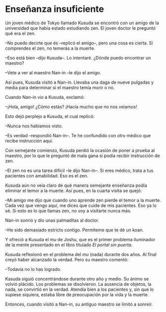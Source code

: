 # Enseñanza insuficiente

Un joven médico de Tokyo llamado Kusuda se encontró con un amigo de la
universidad que había estado estudiando zen. El joven doctor le preguntó
qué era el zen.

–No puedo decirte que és –replicó el amigo–, pero una cosa es cierta. Si
comprendes el zen, no temerás a la muerte.

–Eso está bien –dijo Kusuda–. Lo intentaré. ¿Dónde puedo encontrar un
maestro?

–Vete a ver al maestro Nan-in –le dijo el amigo.

Así pues, Kusuda visitó a Nan-in. Llevaba una daga de nueve pulgadas y
media para determinar si el maestro temía morir o no.

Cuando Nan-in vio a Kusuda, exclamó:

–¡Hola, amigo! ¿Cómo estás? ¡Hacía mucho que no nos veíamos!

Esto dejó perplejo a Kusuda, el cual replicó:

–Nunca nos habíamos visto.

–Es verdad –respondió Nan-in–. Te he confundido con otro médico que
recibe instrucción aquí.

Con semejante comienzo, Kusuda perdió la ocasión de poner a prueba al
maestro, por lo que le preguntó de mala gana si podía recibir
instrucción de zen.

–El zen no es una tarea difícil –le dijo Nan-in–. Si eres médico, trata
a tus pacientes con amabilidad. Eso es el zen.

Kusuda aún no veía claro de qué manera semejante enseñanza podía
eliminar el temor a la muerte. Así pues, en la cuarta visita se quejó:

–Mi amigo me dijo que cuando uno aprende zen pierde el temor a la
muerte. Cada vez que vengo aquí, me dices que cuide de mis pacientes.
Eso ya lo sé. Si esto es lo que llamas zen, no voy a visitarte nunca
más.

Nan-in sonrió y dio unas palmaditas al doctor.

–He sido demasiado estricto contigo. Permíteme que te dé un koan.

Y ofreció a Kusuda el *mu* de Joshu, que es el primer problema
iluminador de la mente presentado en el libro titulado *El portal sin
puerta*.

Kusuda reflexionó en el problema del *mu* (nada) durante dos años. Al
final creyó haber alcanzado la verdad. Pero su maestro comentó:

–Todavía no lo has logrado.

Kasuda siguió concentrándose durante otro año y medio. Su ánimo se
volvió plácido. Los problemas se disolvieron. La ausencia de objetos, la
nada, se convirtió en la verdad. Atendía bien a los pacientes y, sin que
lo supiese siquiera, estaba libre de preocupación por la vida y la
muerte.

Entonces, cuando visitó a Nan-in, su antiguo maestro se limitó a
sonreír.